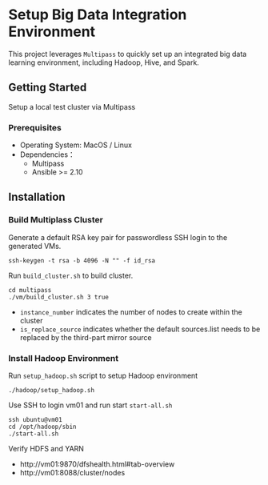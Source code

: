 # Setup Big Data Integration Environment

This project leverages `Multipass` to quickly set up an integrated big data learning environment, including Hadoop,
Hive, and Spark.

## Getting Started

Setup a local test cluster via Multipass

### Prerequisites

- Operating System: MacOS / Linux
- Dependencies：
    - Multipass
    - Ansible >= 2.10

## Installation

### Build Multiplass Cluster

Generate a default RSA key pair for passwordless SSH login to the generated VMs.

```shell
ssh-keygen -t rsa -b 4096 -N "" -f id_rsa
```

Run `build_cluster.sh` to build cluster.

```shell
cd multipass
./vm/build_cluster.sh 3 true
```

- `instance_number` indicates the number of nodes to create within the cluster
- `is_replace_source` indicates whether the default sources.list needs to be replaced by the third-part mirror source

### Install Hadoop Environment

Run `setup_hadoop.sh` script to setup Hadoop environment

```shell
./hadoop/setup_hadoop.sh
```

Use SSH to login vm01 and run start `start-all.sh`

```shell
ssh ubuntu@vm01
cd /opt/hadoop/sbin
./start-all.sh
```

Verify HDFS and YARN

- http://vm01:9870/dfshealth.html#tab-overview
- http://vm01:8088/cluster/nodes  